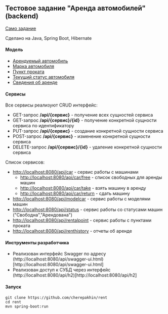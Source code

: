 ## Тестовое задание "Аренда автомобилей" (backend)

[Само задание](doc/task_description.pdf)

Сделано на Java, Spring Boot, Hibernate
#### Модель

- [Арендуемый автомобиль](src/main/java/ru/perm/v/rent/model/Car.java)
- [Марка автомобиля](src/main/java/ru/perm/v/rent/model/ModelCar.java)
- [Пункт проката](src/main/java/ru/perm/v/rent/model/RentalPoint.java)
- [Текущий статус автомобиля](src/main/java/ru/perm/v/rent/model/Status.java)
- [Сведения об аренде](src/main/java/ru/perm/v/rent/model/RentHistory.java)

#### Сервисы

Все сервисы реализуют CRUD интерфейс:
- GET-запрос __/api/{сервис}__ - получение всех сущностей сервиса
- GET-запрос __/api/{сервис}/{id}__ - получение конкретной сущности сервиса по идентификатору
- PUT-запрос __/api/{сервис}__ - создание конкретной сущности сервиса
- POST-запрос __/api/{сервис}__ - изменение конкретной сущности сервиса
- DELETE-запрос __/api/{сервис}/{id}__ - удаление конкретной сущности сервиса

Список сервисов: 
- [http://localhost:8080/api/car](http://localhost:8080/api/car) - сервис работы с машинами
    -  [http://localhost:8080/api/car/free](http://localhost:8080/api/car/free) - список свободных для аренды машин
    -  [http://localhost:8080/api/car/take](http://localhost:8080/api/car/take) - взять машину в аренду 
    -  [http://localhost:8080/api/car/return](http://localhost:8080/api/car/return) - сдать машину
- [http://localhost:8080/api/modelcar](http://localhost:8080/api/modelcar) - сервис работы с моделями машин 
- [http://localhost:8080/api/status](http://localhost:8080/api/status) - сервис работы со статусами машин ("Свободна","Арендована") 
- [http://localhost:8080/api/rentalpoint](http://localhost:8080/api/rentalpoint) - сервис работы с пунктами проката
- [http://localhost:8080/api/renthistory](http://localhost:8080/api/renthistory) - отчеты об аренде

#### Инструменты разработчика

- Реализован интерфейс Swagger по адресу (http://localhost:8080/api/swagger-ui.html)[http://localhost:8080/api/swagger-ui.html] 
- Реализован доступ к СУБД через интерфейс  (http://localhost:8080/api/h2)[http://localhost:8080/api/h2]

#### Запуск

````shell script
git clone https://github.com/cherepakhin/rent
cd rent
mvn spring-boot:run 
````
